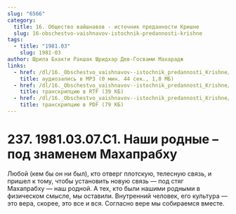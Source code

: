 ```yaml
---
slug: "6566"
category:
  title: 16. Общество вайшнавов - источник преданности Кришне
  slug: 16-obschestvo-vaishnavov-istochnik-predannosti-krishne
tags:
  - title: "1981.03"
    slug: 1981-03
author: Шрила Бхакти Ракшак Шридхар Дев-Госвами Махарадж
links:
  - href: /dl/16._Obschestvo_vaishnavov--istochnik_predannosti_Krishne/237_1981.03.07.C1_SridharMj_Nashi_rodnye--pod_znamenem_Mahaprabhu.mp3
    title: аудиозапись в MP3 (0 мин. 44 сек., 1,8 МБ)
  - href: /dl/16._Obschestvo_vaishnavov--istochnik_predannosti_Krishne/237_1981.03.07.C1_SridharMj_Nashi_rodnye--pod_znamenem_Mahaprabhu.rtf
    title: транскрипцию в RTF (39 КБ)
  - href: /dl/16._Obschestvo_vaishnavov--istochnik_predannosti_Krishne/237_1981.03.07.C1_SridharMj_Nashi_rodnye--pod_znamenem_Mahaprabhu.pdf
    title: транскрипцию в PDF (79 КБ)
---
```


# 237. 1981.03.07.C1. Наши родные – под знаменем Махапрабху

Любой (кем бы он ни был), кто отверг плотскую, телесную связь, и пришел к тому, чтобы установить новую связь — под стяг Махапрабху — наш родной. А тех, кто были нашими родными в физическом смысле, мы оставили. Внутренний человек, его культура — это вера, скорее, это все и вся. Согласно вере мы собираемся вместе.

